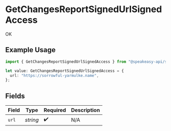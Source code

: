 # GetChangesReportSignedUrlSignedAccess

OK

## Example Usage

```typescript
import { GetChangesReportSignedUrlSignedAccess } from "@speakeasy-api/speakeasy-client-sdk-typescript/sdk/models/operations";

let value: GetChangesReportSignedUrlSignedAccess = {
  url: "https://sorrowful-yarmulke.name",
};
```

## Fields

| Field              | Type               | Required           | Description        |
| ------------------ | ------------------ | ------------------ | ------------------ |
| `url`              | *string*           | :heavy_check_mark: | N/A                |